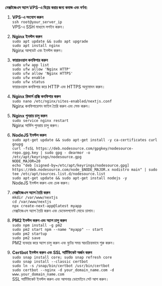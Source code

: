 **নেক্সটজেএস অ্যাপ VPS-এ ডিপ্লয় করার জন্য কমান্ড এবং বর্ণনা:**

1. **VPS-এ সংযোগ করুন**  
   `ssh root@your_server_ip`  
   VPS-এ SSH মাধ্যমে লগইন করুন।

2. **Nginx ইনস্টল করুন**  
   `sudo apt update && sudo apt upgrade`  
   `sudo apt install nginx`  
   Nginx আপডেট এবং ইনস্টল করুন।

3. **ফায়ারওয়াল কনফিগার করুন**  
   `sudo ufw app list`  
   `sudo ufw allow 'Nginx HTTP'`  
   `sudo ufw allow 'Nginx HTTPS'`  
   `sudo ufw enable`  
   `sudo ufw status`  
   ফায়ারওয়াল কনফিগার করে HTTP এবং HTTPS অনুমোদন করুন।

4. **Nginx রিভার্স প্রক্সি কনফিগার করুন**  
   `sudo nano /etc/nginx/sites-enabled/nextjs.conf`  
   Nginx কনফিগারেশন ফাইল তৈরি করুন এবং সেভ করুন।

5. **Nginx পুনরায় চালু করুন**  
   `sudo service nginx restart`  
   Nginx সার্ভিস পুনরায় চালু করুন।

6. **NodeJS ইনস্টল করুন**  
   `sudo apt-get update && sudo apt-get install -y ca-certificates curl gnupg`  
   `curl -fsSL https://deb.nodesource.com/gpgkey/nodesource-repo.gpg.key | sudo gpg - dearmor -o /etc/apt/keyrings/nodesource.gpg`  
   `NODE_MAJOR=20`  
   `echo "deb [signed-by=/etc/apt/keyrings/nodesource.gpg] https://deb.nodesource.com/node_$NODE_MAJOR.x nodistro main" | sudo tee /etc/apt/sources.list.d/nodesource.list`  
   `sudo apt-get update && sudo apt-get install nodejs -y`  
   NodeJS ইনস্টল করুন এবং চেক করুন।

7. **নেক্সটজেএস অ্যাপ তৈরি করুন**  
   `mkdir /var/www/nextjs`  
   `cd /var/www/nextjs`  
   `npx create-next-app@latest myapp`  
   নেক্সটজেএস অ্যাপ তৈরি করুন এবং ডেভেলপমেন্ট মোডে চালান।

8. **PM2 ইনস্টল করুন এবং অ্যাপ চালু করুন**  
   `sudo npm install -g pm2`  
   `sudo pm2 start npm --name "myapp" -- start`  
   `sudo pm2 startup`  
   `sudo pm2 save`  
   PM2 ব্যবহার করে অ্যাপ চালু করুন এবং বুটের সময় স্বয়ংক্রিয়ভাবে শুরু করুন।

9. **Certbot ইনস্টল করুন এবং SSL সার্টিফিকেট অর্জন করুন**  
   `sudo snap install core; sudo snap refresh core`  
   `sudo snap install --classic certbot`  
   `sudo ln -s /snap/bin/certbot /usr/bin/certbot`  
   `sudo certbot --nginx -d your_domain_name.com -d www.your_domain_name.com`  
   SSL সার্টিফিকেট ইনস্টল করুন এবং আপনার ডোমেইনে সেট আপ করুন।
